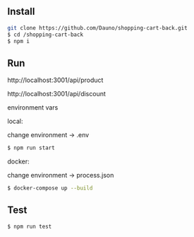 ## Install

```bash
git clone https://github.com/Dauno/shopping-cart-back.git
$ cd /shopping-cart-back
$ npm i
```

## Run

http://localhost:3001/api/product

http://localhost:3001/api/discount

environment vars 


local:

change environment -> .env

```bash
$ npm run start
```

docker:

change environment -> process.json

```bash
$ docker-compose up --build
```

## Test
```bash
$ npm run test
```